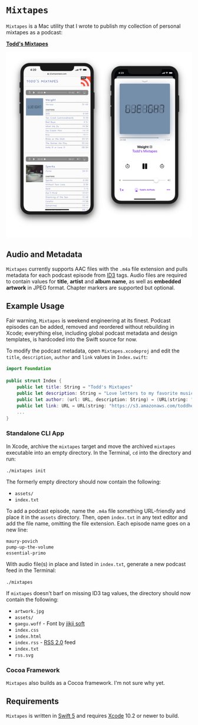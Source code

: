 # `Mixtapes`

`Mixtapes` is a Mac utility that I wrote to publish my collection of personal mixtapes as a podcast:

[__Todd's Mixtapes__](https://s3.amazonaws.com/toddheasley/mixtapes/index.html)

![](Mixtapes.png)

## Audio and Metadata

`Mixtapes` currently supports AAC files with the `.m4a` file extension and pulls metadata for each podcast episode from [ID3](http://id3.org) tags. Audio files are required to contain values for __title__, __artist__ and __album name__, as well as  __embedded artwork__ in JPEG format. Chapter markers are supported but optional.

## Example Usage

Fair warning, `Mixtapes` is weekend engineering at its finest. Podcast episodes can be added, removed and reordered without rebuilding in Xcode; everything else, including global podcast metadata and design templates, is hardcoded into the Swift source for now.

To modify the podcast metadata, open `Mixtapes.xcodeproj` and edit the `title`, `description`, `author` and `link` values in `Index.swift`:

```swift
import Foundation

public struct Index {
    public let title: String = "Todd's Mixtapes"
    public let description: String = "Love letters to my favorite music"
    public let author: (url: URL, description: String) = (URL(string: "https://twitter.com/toddheasley")!, "@toddheasley")
    public let link: URL = URL(string: "https://s3.amazonaws.com/toddheasley/mixtapes")!
    ...
}

```

### Standalone CLI App

In Xcode, archive the `mixtapes` target and move the archived `mixtapes` executable into an empty directory. In the Terminal, `cd` into the directory and run:

`./mixtapes init`

The formerly empty directory should now contain the following:

* `assets/`
* `index.txt`

To add a podcast episode, name the  `.m4a` file something URL-friendly and place it in the `assets` directory.  Then, open `index.txt` in any text editor and add the file name, omitting the file extension. Each episode name goes on a new line:

```
maury-povich
pump-up-the-volume
essential-primo
```

With audio file(s) in place and listed in `index.txt`, generate a new podcast feed  in the Terminal:

`./mixtapes`

If `mixtapes` doesn't barf on missing ID3 tag values, the directory should now contain  the following:

* `artwork.jpg` 
* `assets/`
* `gaegu.woff` - Font by [jikji soft](http://jikjisoft.com)
* `index.css`
* `index.html`
* `index.rss` - [RSS 2.0](https://cyber.harvard.edu/rss/rss.html) feed
* `index.txt`
* `rss.svg`

### Cocoa Framework

`Mixtapes` also builds as a Cocoa framework. I'm not sure why yet.

## Requirements

`Mixtapes` is written in [Swift 5](https://docs.swift.org/swift-book) and requires [Xcode](https://developer.apple.com/xcode) 10.2 or newer to build.
